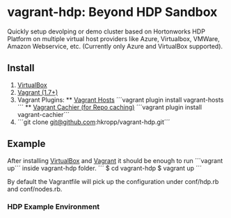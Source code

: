 vagrant-hdp: Beyond HDP Sandbox
===========

Quickly setup devolping or demo cluster based on Hortonworks HDP Platform on multiple virtual host providers like Azure, Virtualbox, VMWare, Amazon Webservice, etc. (Currently only Azure and VirtualBox supported).

## Install

1. [VirtualBox](https://www.virtualbox.org/wiki/Downloads)
2. [Vagrant (1.7+)](https://docs.vagrantup.com/v2/installation/)
3. Vagrant Plugins:
** [Vagrant Hosts](https://github.com/adrienthebo/vagrant-hosts)
   ´´´vagrant plugin install vagrant-hosts´´´
** [Vagrant Cachier (for Repo caching)](https://github.com/fgrehm/vagrant-cachier)
   ´´´vagrant plugin install vagrant-cachier´´´
4. ´´´git clone git@github.com:hkropp/vagrant-hdp.git´´´

## Example
After installing [VirtualBox](https://www.virtualbox.org/wiki/Downloads) and [Vagrant](https://docs.vagrantup.com/v2/installation/) it should be enough to run ´´´vagrant up´´´ inside vagrant-hdp folder.
´´´
$ cd vagrant-hdp
$ vagrant up
´´´

By default the Vagrantfile will pick up the configuration under conf/hdp.rb and conf/nodes.rb.

### HDP Example Environment

